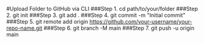 #Upload Folder to GitHub via CLI
###Step 1. cd path/to/your/folder 
###Step 2. git init 
###Step 3. git add . 
###Step 4. git commit -m "Initial commit" 
###Step 5. git remote add origin https://github.com/your-username/your-repo-name.git 
###Step 6. git branch -M main 
###Step 7. git push -u origin main
